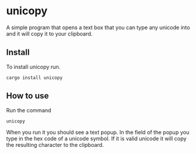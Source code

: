 # unicopy
A simple program that opens a text box that you can type any unicode into and it will copy it to your clipboard.

## Install
To install unicopy run.
```
cargo install unicopy
```

## How to use
Run the command 
```
unicopy
```

When you run it you should see a text popup. In the field of the popup you type in the hex code of a unicode symbol.
If it is valid unicode it will copy the resulting character to the clipboard.